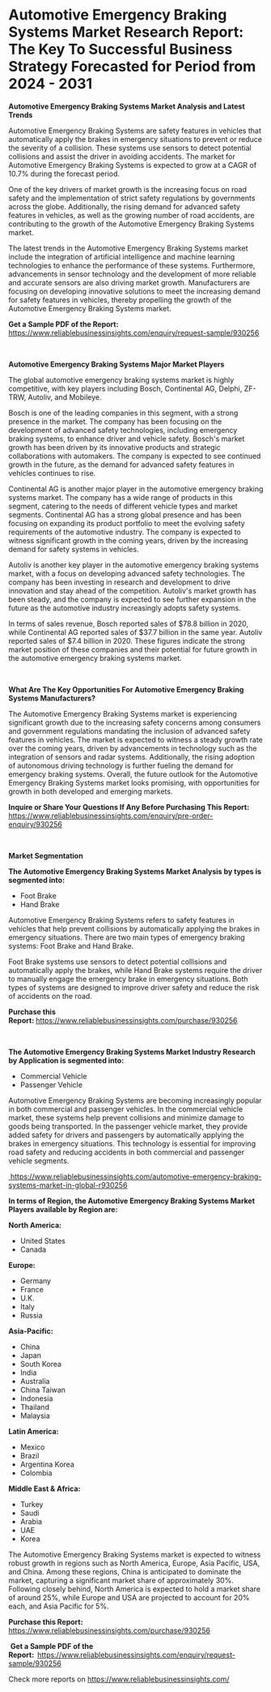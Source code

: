 <p><h1>Automotive Emergency Braking Systems Market Research Report: The Key To Successful Business Strategy Forecasted for Period from 2024 - 2031</h1></p><p><strong>Automotive Emergency Braking Systems Market Analysis and Latest Trends</strong></p>
<p><p>Automotive Emergency Braking Systems are safety features in vehicles that automatically apply the brakes in emergency situations to prevent or reduce the severity of a collision. These systems use sensors to detect potential collisions and assist the driver in avoiding accidents. The market for Automotive Emergency Braking Systems is expected to grow at a CAGR of 10.7% during the forecast period.</p><p>One of the key drivers of market growth is the increasing focus on road safety and the implementation of strict safety regulations by governments across the globe. Additionally, the rising demand for advanced safety features in vehicles, as well as the growing number of road accidents, are contributing to the growth of the Automotive Emergency Braking Systems market.</p><p>The latest trends in the Automotive Emergency Braking Systems market include the integration of artificial intelligence and machine learning technologies to enhance the performance of these systems. Furthermore, advancements in sensor technology and the development of more reliable and accurate sensors are also driving market growth. Manufacturers are focusing on developing innovative solutions to meet the increasing demand for safety features in vehicles, thereby propelling the growth of the Automotive Emergency Braking Systems market.</p></p>
<p><strong>Get a Sample PDF of the Report:&nbsp;</strong> <a href="https://www.reliablebusinessinsights.com/enquiry/request-sample/930256">https://www.reliablebusinessinsights.com/enquiry/request-sample/930256</a></p>
<p>&nbsp;</p>
<p><strong>Automotive Emergency Braking Systems Major Market Players</strong></p>
<p><p>The global automotive emergency braking systems market is highly competitive, with key players including Bosch, Continental AG, Delphi, ZF-TRW, Autoliv, and Mobileye. </p><p>Bosch is one of the leading companies in this segment, with a strong presence in the market. The company has been focusing on the development of advanced safety technologies, including emergency braking systems, to enhance driver and vehicle safety. Bosch's market growth has been driven by its innovative products and strategic collaborations with automakers. The company is expected to see continued growth in the future, as the demand for advanced safety features in vehicles continues to rise.</p><p>Continental AG is another major player in the automotive emergency braking systems market. The company has a wide range of products in this segment, catering to the needs of different vehicle types and market segments. Continental AG has a strong global presence and has been focusing on expanding its product portfolio to meet the evolving safety requirements of the automotive industry. The company is expected to witness significant growth in the coming years, driven by the increasing demand for safety systems in vehicles.</p><p>Autoliv is another key player in the automotive emergency braking systems market, with a focus on developing advanced safety technologies. The company has been investing in research and development to drive innovation and stay ahead of the competition. Autoliv's market growth has been steady, and the company is expected to see further expansion in the future as the automotive industry increasingly adopts safety systems.</p><p>In terms of sales revenue, Bosch reported sales of $78.8 billion in 2020, while Continental AG reported sales of $37.7 billion in the same year. Autoliv reported sales of $7.4 billion in 2020. These figures indicate the strong market position of these companies and their potential for future growth in the automotive emergency braking systems market.</p></p>
<p>&nbsp;</p>
<p><strong>What Are The Key Opportunities For Automotive Emergency Braking Systems Manufacturers?</strong></p>
<p><p>The Automotive Emergency Braking Systems market is experiencing significant growth due to the increasing safety concerns among consumers and government regulations mandating the inclusion of advanced safety features in vehicles. The market is expected to witness a steady growth rate over the coming years, driven by advancements in technology such as the integration of sensors and radar systems. Additionally, the rising adoption of autonomous driving technology is further fueling the demand for emergency braking systems. Overall, the future outlook for the Automotive Emergency Braking Systems market looks promising, with opportunities for growth in both developed and emerging markets.</p></p>
<p><strong>Inquire or Share Your Questions If Any Before Purchasing This Report:</strong> <a href="https://www.reliablebusinessinsights.com/enquiry/pre-order-enquiry/930256">https://www.reliablebusinessinsights.com/enquiry/pre-order-enquiry/930256</a></p>
<p>&nbsp;</p>
<p><strong>Market Segmentation</strong></p>
<p><strong>The Automotive Emergency Braking Systems Market Analysis by types is segmented into:</strong></p>
<p><ul><li>Foot Brake</li><li>Hand Brake</li></ul></p>
<p><p>Automotive Emergency Braking Systems refers to safety features in vehicles that help prevent collisions by automatically applying the brakes in emergency situations. There are two main types of emergency braking systems: Foot Brake and Hand Brake. </p><p>Foot Brake systems use sensors to detect potential collisions and automatically apply the brakes, while Hand Brake systems require the driver to manually engage the emergency brake in emergency situations. Both types of systems are designed to improve driver safety and reduce the risk of accidents on the road.</p></p>
<p><strong>Purchase this Report:&nbsp;</strong><a href="https://www.reliablebusinessinsights.com/purchase/930256">https://www.reliablebusinessinsights.com/purchase/930256</a></p>
<p>&nbsp;</p>
<p><strong>The Automotive Emergency Braking Systems Market Industry Research by Application is segmented into:</strong></p>
<p><ul><li>Commercial Vehicle</li><li>Passenger Vehicle</li></ul></p>
<p><p>Automotive Emergency Braking Systems are becoming increasingly popular in both commercial and passenger vehicles. In the commercial vehicle market, these systems help prevent collisions and minimize damage to goods being transported. In the passenger vehicle market, they provide added safety for drivers and passengers by automatically applying the brakes in emergency situations. This technology is essential for improving road safety and reducing accidents in both commercial and passenger vehicle segments.</p></p>
<p><a href="https://www.reliablebusinessinsights.com/automotive-emergency-braking-systems-market-in-global-r930256">&nbsp;https://www.reliablebusinessinsights.com/automotive-emergency-braking-systems-market-in-global-r930256</a></p>
<p><strong>In terms of Region, the Automotive Emergency Braking Systems Market Players available by Region are:</strong></p>
<p>
    <p> <strong> North America: </strong>
        <ul>
            <li>United States</li>
            <li>Canada</li>
        </ul>
        </p> 
    <p> <strong> Europe: </strong>
        <ul>
            <li>Germany</li>
            <li>France</li>
            <li>U.K.</li>
            <li>Italy</li>
            <li>Russia</li>
        </ul>
        </p> 
    <p> <strong> Asia-Pacific: </strong>
        <ul>
            <li>China</li>
            <li>Japan</li>
            <li>South Korea</li>
            <li>India</li>
            <li>Australia</li>
            <li>China Taiwan</li>
            <li>Indonesia</li>
            <li>Thailand</li>
            <li>Malaysia</li>
        </ul>
        </p> 
    <p> <strong> Latin America: </strong>
        <ul>
            <li>Mexico</li>
            <li>Brazil</li>
            <li>Argentina Korea</li>
            <li>Colombia</li>
        </ul>
        </p> 
    <p> <strong> Middle East & Africa: </strong>
        <ul>
            <li>Turkey</li>
            <li>Saudi</li>
            <li>Arabia</li>
            <li>UAE</li>
            <li>Korea</li>
        </ul>
    </p>
    </p>
<p><p>The Automotive Emergency Braking Systems market is expected to witness robust growth in regions such as North America, Europe, Asia Pacific, USA, and China. Among these regions, China is anticipated to dominate the market, capturing a significant market share of approximately 30%. Following closely behind, North America is expected to hold a market share of around 25%, while Europe and USA are projected to account for 20% each, and Asia Pacific for 5%.</p></p>
<p><strong>Purchase this Report: </strong><a href="https://www.reliablebusinessinsights.com/purchase/930256">https://www.reliablebusinessinsights.com/purchase/930256</a></p>
<p>&nbsp;<strong>Get a Sample PDF of the Report:&nbsp;&nbsp;</strong><a href="https://www.reliablebusinessinsights.com/enquiry/request-sample/930256">https://www.reliablebusinessinsights.com/enquiry/request-sample/930256</a></p>
<p><strong></strong></p>
<p>Check more reports on <a href="https://www.reliablebusinessinsights.com/">https://www.reliablebusinessinsights.com/</a></p>